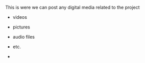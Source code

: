 This is were we can post any digital media related to the project
- videos
- pictures
- audio files
- etc.

- 

